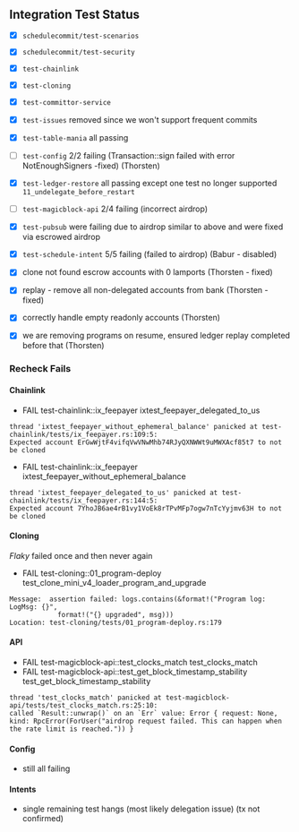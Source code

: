 ## Integration Test Status

- [x] `schedulecommit/test-scenarios`
- [x] `schedulecommit/test-security`
- [x] `test-chainlink`
- [x] `test-cloning`
- [x] `test-committor-service`
- [x] `test-issues` removed since we won't support frequent commits
- [x] `test-table-mania` all passing
- [ ] `test-config` 2/2 failing (Transaction::sign failed with error NotEnoughSigners -fixed) (Thorsten)
- [x] `test-ledger-restore`  all passing except one test no longer supported
`11_undelegate_before_restart`
- [ ] `test-magicblock-api` 2/4 failing (incorrect airdrop)
- [x] `test-pubsub` were failing due to airdrop similar to above and were fixed via escrowed airdrop
- [x] `test-schedule-intent` 5/5 failing (failed to airdrop) (Babur - disabled)
- [x] clone not found escrow accounts with 0 lamports (Thorsten - fixed)
- [x] replay - remove all non-delegated accounts from bank (Thorsten - fixed)
- [x] correctly handle empty readonly accounts (Thorsten)
- [x] we are removing programs on resume, ensured ledger replay completed before that (Thorsten)


### Recheck Fails

#### Chainlink

- FAIL test-chainlink::ix_feepayer ixtest_feepayer_delegated_to_us
```
thread 'ixtest_feepayer_without_ephemeral_balance' panicked at test-chainlink/tests/ix_feepayer.rs:109:5:
Expected account ErGwWjtF4vifqVwVNwMhb74RJyQXNWWt9uMWXAcf85t7 to not be cloned
```

- FAIL test-chainlink::ix_feepayer ixtest_feepayer_without_ephemeral_balance
```
thread 'ixtest_feepayer_delegated_to_us' panicked at test-chainlink/tests/ix_feepayer.rs:144:5:
Expected account 7YhoJB6ae4rB1vy1VoEk8rTPvMFp7ogw7nTcYyjmv63H to not be cloned
```


#### Cloning

_Flaky_ failed once and then never again
- FAIL test-cloning::01_program-deploy test_clone_mini_v4_loader_program_and_upgrade
```
Message:  assertion failed: logs.contains(&format!("Program log: LogMsg: {}",
            format!("{} upgraded", msg)))
Location: test-cloning/tests/01_program-deploy.rs:179
```

#### API


- FAIL test-magicblock-api::test_clocks_match test_clocks_match
- FAIL test-magicblock-api::test_get_block_timestamp_stability test_get_block_timestamp_stability
```
thread 'test_clocks_match' panicked at test-magicblock-api/tests/test_clocks_match.rs:25:10:
called `Result::unwrap()` on an `Err` value: Error { request: None, kind: RpcError(ForUser("airdrop request failed. This can happen when the rate limit is reached.")) }
```

#### Config

- still all failing

#### Intents

- single remaining test hangs (most likely delegation issue) (tx not confirmed)
